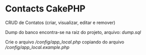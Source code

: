 # Contacts CakePHP

CRUD de Contatos (criar, visualizar, editar e remover)

Dump do banco encontra-se na raiz do projeto, arquivo: *dump.sql*

Crie o arquivo */config/app_local.php* copiando do arquivo */config/app_local.example.php*